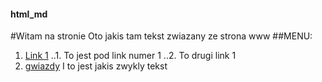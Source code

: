 #### html_md
#Witam na stronie
Oto jakis tam tekst zwiazany ze strona www
##MENU:
1. [Link 1](http://www.gazeta.pl)
..1. To jest pod link numer 1
..2. To drugi link 1
2. [gwiazdy](http://wp.pl)
I to jest jakis zwykly tekst

